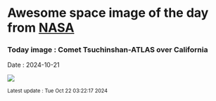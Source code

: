 
# Awesome space image of the day from [NASA](https://api.nasa.gov/)

### Today image : Comet Tsuchinshan-ATLAS over California
Date : 2024-10-21

![](https://apod.nasa.gov/apod/image/2410/CometA3_Fulda_960.jpg)

<small>Latest update : Tue Oct 22 03:22:17 2024</small>
        